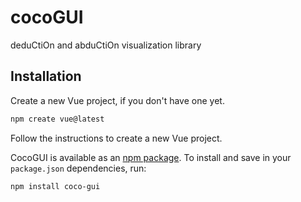 # cocoGUI

deduCtiOn and abduCtiOn visualization library

## Installation

Create a new Vue project, if you don't have one yet.

```bash
npm create vue@latest
```

Follow the instructions to create a new Vue project.

CocoGUI is available as an [npm package](https://www.npmjs.com/package/coco-gui).
To install and save in your `package.json` dependencies, run:

```bash
npm install coco-gui
```